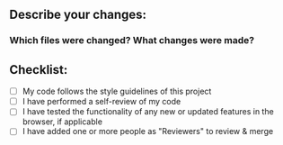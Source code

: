 ## Describe your changes:
### Which files were changed? What changes were made?



## Checklist:

- [ ] My code follows the style guidelines of this project
- [ ] I have performed a self-review of my code
- [ ] I have tested the functionality of any new or updated features in the browser, if applicable
- [ ] I have added one or more people as "Reviewers" to review & merge
